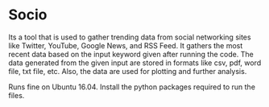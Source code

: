 # Socio
Its a tool that is used to gather trending data from social networking sites like Twitter, YouTube, Google News, and RSS Feed. It gathers the most recent data based on the input keyword given after running the code. The data generated from the given input are stored in formats like csv, pdf, word file, txt file, etc. Also, the data are used for plotting and further analysis.

Runs fine on Ubuntu 16.04.
Install the python packages required to run the files.
